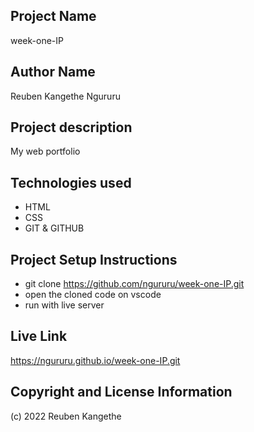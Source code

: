 ## Project Name

week-one-IP

## Author Name

Reuben Kangethe Ngururu

## Project description

My web portfolio

## Technologies used

- HTML
- CSS
- GIT & GITHUB

## Project Setup Instructions

- git clone https://github.com/ngururu/week-one-IP.git
- open the cloned code on vscode
- run with live server

## Live Link

https://ngururu.github.io/week-one-IP.git

## Copyright and License Information

(c) 2022 Reuben Kangethe
